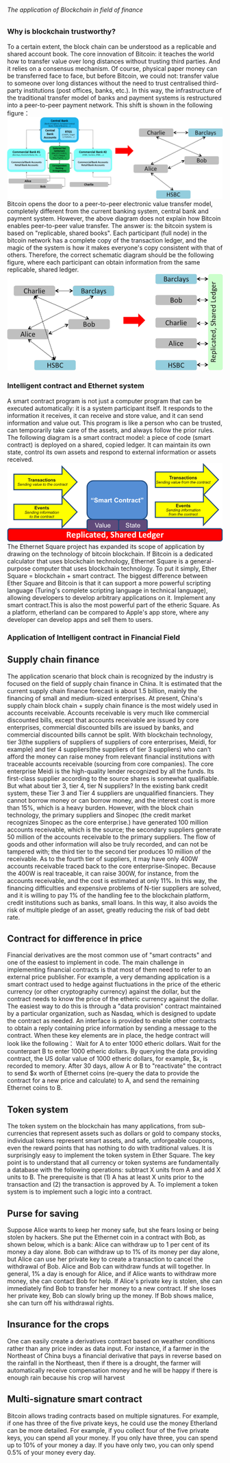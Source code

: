 ###### The application of Blockchain in field of finance
### Why is blockchain trustworthy?
To a certain extent, the block chain can be understood as a replicable and shared account book. The core innovation of Bitcoin: it teaches the world how to transfer value over long distances without trusting third parties. And it relies on a consensus mechanism.
Of course, physical paper money can be transferred face to face, but before Bitcoin, we could not: transfer value to someone over long distances without the need to trust centralised third-party institutions (post offices, banks, etc.).
In this way, the infrastructure of the traditional transfer model of banks and payment systems is restructured into a peer-to-peer payment network. 
This shift is shown in the following figure：
![1](https://github.com/ansonwongphbs/www.github.com-ansonwongphbs-PHBS_BlockChain_2018/blob/master/1.png)
Bitcoin opens the door to a peer-to-peer electronic value transfer model, completely different from the current banking system, central bank and payment system. 
However, the above diagram does not explain how Bitcoin enables peer-to-peer value transfer. 
The answer is: the bitcoin system is based on "replicable, shared books". 
Each participant (full node) in the bitcoin network has a complete copy of the transaction ledger, and the magic of the system is how it makes everyone's copy consistent with that of others. 
Therefore, the correct schematic diagram should be the following figure, where each participant can obtain information from the same replicable, shared ledger.
![2](https://github.com/ansonwongphbs/www.github.com-ansonwongphbs-PHBS_BlockChain_2018/blob/master/2.png)
### Intelligent contract and Ethernet system
A smart contract program is not just a computer program that can be executed automatically: it is a system participant itself. It responds to the information it receives, it can receive and store value, and it can send information and value out. 
This program is like a person who can be trusted, can temporarily take care of the assets, and always follow the prior rules.
The following diagram is a smart contract model: a piece of code (smart contract) is deployed on a shared, copied ledger. It can maintain its own state, control its own assets and respond to external information or assets received.
![3](https://github.com/ansonwongphbs/www.github.com-ansonwongphbs-PHBS_BlockChain_2018/blob/master/3.png)
The Ethernet Square project has expanded its scope of application by drawing on the technology of bitcoin blockchain. If Bitcoin is a dedicated calculator that uses blockchain technology, Ethernet Square is a general-purpose computer that uses blockchain technology. 
To put it simply, Ether Square = blockchain + smart contract.
The biggest difference between Ether Square and Bitcoin is that it can support a more powerful scripting language (Turing's complete scripting language in technical language), allowing developers to develop arbitrary applications on it. Implement any smart contract.This is also the most powerful part of the etheric Square. 
As a platform, etherland can be compared to Apple's app store, where any developer can develop apps and sell them to users.
### Application of Intelligent contract in Financial Field
## Supply chain finance
The application scenario that block chain is recognized by the industry is focused on the field of supply chain finance in China. It is estimated that the current supply chain finance forecast is about 1.5 billion, mainly the financing of small and medium-sized enterprises.
At present, China's supply chain block chain + supply chain finance is the most widely used in accounts receivable.
Accounts receivable is very much like commercial discounted bills, except that accounts receivable are issued by core enterprises, commercial discounted bills are issued by banks, and commercial discounted bills cannot be split. 
With blockchain technology, tier 3(the suppliers of suppliers of suppliers of core enterprises, Meidi, for example) and tier 4 suppliers(the suppliers of tier 3 suppliers) who can't afford the money can raise money from relevant financial institutions with traceable accounts receivable (sourcing from core companies).
The core enterprise Meidi is the high-quality lender recognized by all the funds. Its first-class supplier according to the source shares is somewhat qualifiable. But what about tier 3, tier 4, tier N suppliers? In the existing bank credit system, these Tier 3 and Tier 4 suppliers are unqualified financiers. They cannot borrow money or can borrow money, and the interest cost is more than 15%, which is a heavy burden.
However, with the block chain technology, the primary suppliers and Sinopec (the credit market recognizes Sinopec as the core enterprise.) have generated 100 million accounts receivable, which is the source; the secondary suppliers generate 50 million of the accounts receivable to the primary suppliers. The flow of goods and other information will also be truly recorded, and can not be tampered with; the third tier to the second tier produces 10 million of the receivable. As to the fourth tier of suppliers, it may have only 400W accounts receivable traced back to the core enterprise-Sinopec. 
Because the 400W is real traceable, it can raise 300W, for instance, from the accounts receivable, and the cost is estimated at only 11%. 
In this way, the financing difficulties and expensive problems of N-tier suppliers are solved, and it is willing to pay 1% of the handling fee to the blockchain platform, credit institutions such as banks, small loans. 
In this way, it also avoids the risk of multiple pledge of an asset, greatly reducing the risk of bad debt rate.
## Contract for difference in price
Financial derivatives are the most common use of "smart contracts" and one of the easiest to implement in code. The main challenge in implementing financial contracts is that most of them need to refer to an external price publisher. For example, a very demanding application is a smart contract used to hedge against fluctuations in the price of the etheric currency (or other cryptography currency) against the dollar, but the contract needs to know the price of the etheric currency against the dollar. 
The easiest way to do this is through a "data provision" contract maintained by a particular organization, such as Nasdaq, which is designed to update the contract as needed. 
An interface is provided to enable other contracts to obtain a reply containing price information by sending a message to the contract.
When these key elements are in place, the hedge contract will look like the following：
Wait for A to enter 1000 etheric dollars.
Wait for the counterpart B to enter 1000 etheric dollars.
By querying the data providing contract, the US dollar value of 1000 etheric dollars, for example, $x, is recorded to memory. 
After 30 days, allow A or B to "reactivate" the contract to send $x worth of Ethernet coins (re-query the data to provide the contract for a new price and calculate) to A, and send the remaining Ethernet coins to B.
## Token system
The token system on the blockchain has many applications, from sub-currencies that represent assets such as dollars or gold to company stocks, individual tokens represent smart assets, and safe, unforgeable coupons, even the reward points that has nothing to do with traditional values. 
It is surprisingly easy to implement the token system in Ether Square. The key point is to understand that all currency or token systems are fundamentally a database with the following operations: subtract X units from A and add X units to B. The prerequisite is that (1) A has at least X units prior to the transaction and (2) the transaction is approved by A. To implement a token system is to implement such a logic into a contract.
## Purse for saving
Suppose Alice wants to keep her money safe, but she fears losing or being stolen by hackers. She put the Ethernet coin in a contract with Bob, as shown below, which is a bank: 
Alice can withdraw up to 1 per cent of its money a day alone. 
Bob can withdraw up to 1% of its money per day alone, but Alice can use her private key to create a transaction to cancel the withdrawal of Bob. 
Alice and Bob can withdraw funds at will together.
In general, 1% a day is enough for Alice, and if Alice wants to withdraw more money, she can contact Bob for help. If Alice's private key is stolen, she can immediately find Bob to transfer her money to a new contract. If she loses her private key, Bob can slowly bring up the money. If Bob shows malice, she can turn off his withdrawal rights.
## Insurance for the crops
One can easily create a derivatives contract based on weather conditions rather than any price index as data input. For instance, if a farmer in the Northeast of China buys a financial derivative that pays in reverse based on the rainfall in the Northeast, then if there is a drought, the farmer will automatically receive compensation money and he will be happy if there is enough rain because his crop will harvest
## Multi-signature smart contract
Bitcoin allows trading contracts based on multiple signatures. For example, if one has three of the five private keys, he could use the money 
Etherland can be more detailed. For example, if you collect four of the five private keys, you can spend all your money. If you only have three, you can spend up to 10% of your money a day. If you have only two, you can only spend 0.5% of your money every day.
